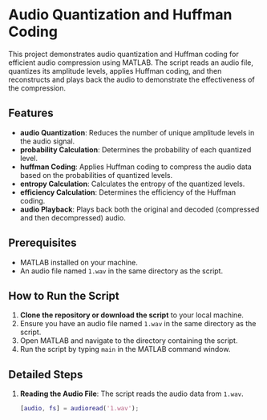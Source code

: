 # Audio Quantization and Huffman Coding

This project demonstrates audio quantization and Huffman coding for efficient audio compression using MATLAB. The script reads an audio file, quantizes its amplitude levels, applies Huffman coding, and then reconstructs and plays back the audio to demonstrate the effectiveness of the compression.

## Features

- **audio Quantization**: Reduces the number of unique amplitude levels in the audio signal.
- **probability Calculation**: Determines the probability of each quantized level.
- **huffman Coding**: Applies Huffman coding to compress the audio data based on the probabilities of quantized levels.
- **entropy Calculation**: Calculates the entropy of the quantized levels.
- **efficiency Calculation**: Determines the efficiency of the Huffman coding.
- **audio Playback**: Plays back both the original and decoded (compressed and then decompressed) audio.

## Prerequisites

- MATLAB installed on your machine.
- An audio file named `1.wav` in the same directory as the script.

## How to Run the Script

1. **Clone the repository or download the script** to your local machine.
2. Ensure you have an audio file named `1.wav` in the same directory as the script.
3. Open MATLAB and navigate to the directory containing the script.
4. Run the script by typing `main` in the MATLAB command window.

## Detailed Steps

1. **Reading the Audio File**: The script reads the audio data from `1.wav`.
   ```matlab
   [audio, fs] = audioread('1.wav');
